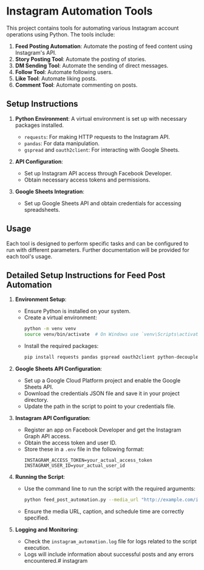 # Instagram Automation Tools

This project contains tools for automating various Instagram account operations using Python. The tools include:

1. **Feed Posting Automation**: Automate the posting of feed content using Instagram's API.
2. **Story Posting Tool**: Automate the posting of stories.
3. **DM Sending Tool**: Automate the sending of direct messages.
4. **Follow Tool**: Automate following users.
5. **Like Tool**: Automate liking posts.
6. **Comment Tool**: Automate commenting on posts.

## Setup Instructions

1. **Python Environment**: A virtual environment is set up with necessary packages installed.
   - `requests`: For making HTTP requests to the Instagram API.
   - `pandas`: For data manipulation.
   - `gspread` and `oauth2client`: For interacting with Google Sheets.

2. **API Configuration**:
   - Set up Instagram API access through Facebook Developer.
   - Obtain necessary access tokens and permissions.

3. **Google Sheets Integration**:
   - Set up Google Sheets API and obtain credentials for accessing spreadsheets.

## Usage

Each tool is designed to perform specific tasks and can be configured to run with different parameters. Further documentation will be provided for each tool's usage.

## Detailed Setup Instructions for Feed Post Automation

1. **Environment Setup**:
   - Ensure Python is installed on your system.
   - Create a virtual environment:
     ```bash
     python -m venv venv
     source venv/bin/activate  # On Windows use `venv\Scripts\activate`
     ```
   - Install the required packages:
     ```bash
     pip install requests pandas gspread oauth2client python-decouple schedule
     ```

2. **Google Sheets API Configuration**:
   - Set up a Google Cloud Platform project and enable the Google Sheets API.
   - Download the credentials JSON file and save it in your project directory.
   - Update the path in the script to point to your credentials file.

3. **Instagram API Configuration**:
   - Register an app on Facebook Developer and get the Instagram Graph API access.
   - Obtain the access token and user ID.
   - Store these in a `.env` file in the following format:
     ```
     INSTAGRAM_ACCESS_TOKEN=your_actual_access_token
     INSTAGRAM_USER_ID=your_actual_user_id
     ```

4. **Running the Script**:
   - Use the command line to run the script with the required arguments:
     ```bash
     python feed_post_automation.py --media_url "http://example.com/image.jpg" --caption "Your caption here" --schedule_time "14:00"
     ```
   - Ensure the media URL, caption, and schedule time are correctly specified.

5. **Logging and Monitoring**:
   - Check the `instagram_automation.log` file for logs related to the script execution.
   - Logs will include information about successful posts and any errors encountered.#   i n s t a g r a m  
 